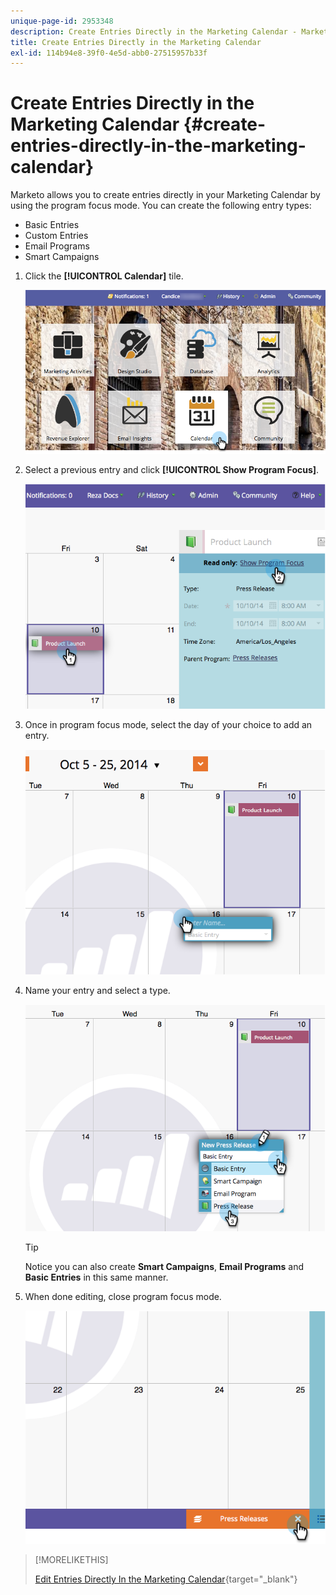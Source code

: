 ```yaml
---
unique-page-id: 2953348
description: Create Entries Directly in the Marketing Calendar - Marketo Docs - Product Documentation
title: Create Entries Directly in the Marketing Calendar
exl-id: 114b94e8-39f0-4e5d-abb0-27515957b33f
---
```

# Create Entries Directly in the Marketing Calendar {#create-entries-directly-in-the-marketing-calendar}

Marketo allows you to create entries directly in your Marketing Calendar by using the program focus mode. You can create the following entry types:

* Basic Entries
* Custom Entries
* Email Programs
* Smart Campaigns

1. Click the **[!UICONTROL Calendar]** tile.

   ![](assets/2017-05-10-15-30-47-2.png)

1. Select a previous entry and click **[!UICONTROL Show Program Focus]**.

   ![](assets/image2014-10-20-13-3a7-3a55.png)

1. Once in program focus mode, select the day of your choice to add an entry.

   ![](assets/image2014-10-20-13-3a8-3a6.png)

1. Name your entry and select a type.

   ![](assets/image2014-10-20-13-3a8-3a19.png)

   >[!TIP]
   >
   >Notice you can also create **Smart Campaigns**, **Email Programs** and **Basic Entries** in this same manner.

1. When done editing, close program focus mode.

   ![](assets/image2014-10-20-13-3a8-3a29.png)

>[!MORELIKETHIS]
>
>[Edit Entries Directly In the Marketing Calendar](/help/marketo/product-docs/core-marketo-concepts/marketing-calendar/working-with-the-calendar/edit-entries-directly-in-the-marketing-calendar.md){target="_blank"}

